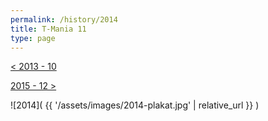 ```yaml
---
permalink: /history/2014
title: T-Mania 11
type: page
---
```


[< 2013 - 10](/history/2013)

[2015 - 12 >](/history/2015)

![2014]( {{ '/assets/images/2014-plakat.jpg' | relative_url }} )

